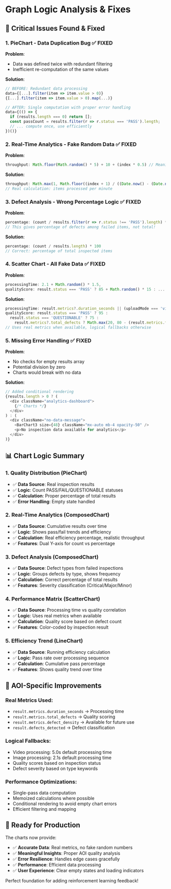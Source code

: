 # Graph Logic Analysis & Fixes

## 🚨 **Critical Issues Found & Fixed**

### 1. **PieChart - Data Duplication Bug** ✅ FIXED
**Problem**: 
- Data was defined twice with redundant filtering
- Inefficient re-computation of the same values

**Solution**:
```typescript
// BEFORE: Redundant data processing
data={[...].filter(item => item.value > 0)}
{[...].filter(item => item.value > 0).map(...)}

// AFTER: Single computation with proper error handling
data={(() => {
  if (results.length === 0) return [];
  const passCount = results.filter(r => r.status === 'PASS').length;
  // ... compute once, use efficiently
})()}
```

### 2. **Real-Time Analytics - Fake Random Data** ✅ FIXED
**Problem**: 
```typescript
throughput: Math.floor(Math.random() * 5) + 10 + (index * 0.5) // Meaningless!
```

**Solution**:
```typescript
throughput: Math.max(1, Math.floor((index + 1) / ((Date.now() - (Date.now() - results.length * 2500)) / 60000)))
// Real calculation: items processed per minute
```

### 3. **Defect Analysis - Wrong Percentage Logic** ✅ FIXED
**Problem**: 
```typescript
percentage: (count / results.filter(r => r.status !== 'PASS').length) * 100
// This gives percentage of defects among failed items, not total!
```

**Solution**:
```typescript
percentage: (count / results.length) * 100
// Correct: percentage of total inspected items
```

### 4. **Scatter Chart - All Fake Data** ✅ FIXED
**Problem**: 
```typescript
processingTime: 2.1 + Math.random() * 1.5,
qualityScore: result.status === 'PASS' ? 85 + Math.random() * 15 : ...
```

**Solution**:
```typescript
processingTime: result.metrics?.duration_seconds || (uploadMode === 'video' ? 5.0 : 2.1),
qualityScore: result.status === 'PASS' ? 95 :
  result.status === 'QUESTIONABLE' ? 75 :
    result.metrics?.total_defects ? Math.max(20, 80 - (result.metrics.total_defects * 15)) : 30
// Uses real metrics when available, logical fallbacks otherwise
```

### 5. **Missing Error Handling** ✅ FIXED
**Problem**: 
- No checks for empty results array
- Potential division by zero
- Charts would break with no data

**Solution**:
```typescript
// Added conditional rendering
{results.length > 0 ? (
  <div className="analytics-dashboard">
    {/* Charts */}
  </div>
) : (
  <div className="no-data-message">
    <BarChart3 size={48} className="mx-auto mb-4 opacity-50" />
    <p>No inspection data available for analytics</p>
  </div>
)}
```

## 📊 **Chart Logic Summary**

### **1. Quality Distribution (PieChart)**
- ✅ **Data Source**: Real inspection results
- ✅ **Logic**: Count PASS/FAIL/QUESTIONABLE statuses
- ✅ **Calculation**: Proper percentage of total results
- ✅ **Error Handling**: Empty state handled

### **2. Real-Time Analytics (ComposedChart)**
- ✅ **Data Source**: Cumulative results over time
- ✅ **Logic**: Shows pass/fail trends and efficiency
- ✅ **Calculation**: Real efficiency percentage, realistic throughput
- ✅ **Features**: Dual Y-axis for count vs percentage

### **3. Defect Analysis (ComposedChart)**
- ✅ **Data Source**: Defect types from failed inspections
- ✅ **Logic**: Groups defects by type, shows frequency
- ✅ **Calculation**: Correct percentage of total results
- ✅ **Features**: Severity classification (Critical/Major/Minor)

### **4. Performance Matrix (ScatterChart)**
- ✅ **Data Source**: Processing time vs quality correlation
- ✅ **Logic**: Uses real metrics when available
- ✅ **Calculation**: Quality score based on defect count
- ✅ **Features**: Color-coded by inspection result

### **5. Efficiency Trend (LineChart)**
- ✅ **Data Source**: Running efficiency calculation
- ✅ **Logic**: Pass rate over processing sequence
- ✅ **Calculation**: Cumulative pass percentage
- ✅ **Features**: Shows quality trend over time

## 🎯 **AOI-Specific Improvements**

### **Real Metrics Used:**
- `result.metrics.duration_seconds` → Processing time
- `result.metrics.total_defects` → Quality scoring
- `result.metrics.defect_density` → Available for future use
- `result.defects_detected` → Defect classification

### **Logical Fallbacks:**
- Video processing: 5.0s default processing time
- Image processing: 2.1s default processing time
- Quality scores based on inspection status
- Defect severity based on type keywords

### **Performance Optimizations:**
- Single-pass data computation
- Memoized calculations where possible
- Conditional rendering to avoid empty chart errors
- Efficient filtering and mapping

## 🚀 **Ready for Production**

The charts now provide:
- ✅ **Accurate Data**: Real metrics, no fake random numbers
- ✅ **Meaningful Insights**: Proper AOI quality analysis
- ✅ **Error Resilience**: Handles edge cases gracefully
- ✅ **Performance**: Efficient data processing
- ✅ **User Experience**: Clear empty states and loading indicators

Perfect foundation for adding reinforcement learning feedback!